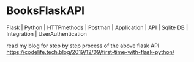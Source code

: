 # BooksFlaskAPI
 Flask | Python | HTTPmethods | Postman | Application | API | Sqlite DB | Integration | UserAuthentication


read my blog for step by step process of the above flask API https://codelife.tech.blog/2019/12/09/first-time-with-flask-python/
